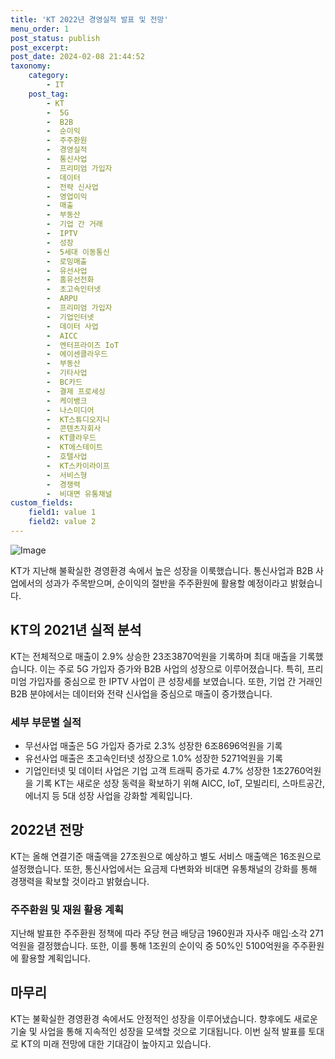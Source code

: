 ```yaml
---
title: 'KT 2022년 경영실적 발표 및 전망'
menu_order: 1
post_status: publish
post_excerpt: 
post_date: 2024-02-08 21:44:52
taxonomy:
    category:
        - IT
    post_tag:
        - KT
        -  5G
        -  B2B
        -  순이익
        -  주주환원
        -  경영실적
        -  통신사업
        -  프리미엄 가입자
        -  데이터
        -  전략 신사업
        -  영업이익
        -  매출
        -  부동산
        -  기업 간 거래
        -  IPTV
        -  성장
        -  5세대 이동통신
        -  로밍매출
        -  유선사업
        -  홈유선전화
        -  초고속인터넷
        -  ARPU
        -  프리미엄 가입자
        -  기업인터넷
        -  데이터 사업
        -  AICC
        -  엔터프라이즈 IoT
        -  에이센클라우드
        -  부동산
        -  기타사업
        -  BC카드
        -  결제 프로세싱
        -  케이뱅크
        -  나스미디어
        -  KT스튜디오지니
        -  콘텐츠자회사
        -  KT클라우드
        -  KT에스테이트
        -  호텔사업
        -  KT스카이라이프
        -  서비스형
        -  경쟁력
        -  비대면 유통채널
custom_fields:
    field1: value 1
    field2: value 2
---
```


![Image](https://imgnews.pstatic.net/image/648/2024/02/08/0000023221_001_20240208144301542.jpg?type=w647)

KT가 지난해 불확실한 경영환경 속에서 높은 성장을 이룩했습니다. 통신사업과 B2B 사업에서의 성과가 주목받으며, 순이익의 절반을 주주환원에 활용할 예정이라고 밝혔습니다. 
## KT의 2021년 실적 분석
KT는 전체적으로 매출이 2.9% 상승한 23조3870억원을 기록하며 최대 매출을 기록했습니다. 이는 주로 5G 가입자 증가와 B2B 사업의 성장으로 이루어졌습니다. 특히, 프리미엄 가입자를 중심으로 한 IPTV 사업이 큰 성장세를 보였습니다. 또한, 기업 간 거래인 B2B 분야에서는 데이터와 전략 신사업을 중심으로 매출이 증가했습니다.
### 세부 부문별 실적
- 무선사업 매출은 5G 가입자 증가로 2.3% 성장한 6조8696억원을 기록
- 유선사업 매출은 초고속인터넷 성장으로 1.0% 성장한 5271억원을 기록
- 기업인터넷 및 데이터 사업은 기업 고객 트래픽 증가로 4.7% 성장한 1조2760억원을 기록
KT는 새로운 성장 동력을 확보하기 위해 AICC, IoT, 모빌리티, 스마트공간, 에너지 등 5대 성장 사업을 강화할 계획입니다.
## 2022년 전망
KT는 올해 연결기준 매출액을 27조원으로 예상하고 별도 서비스 매출액은 16조원으로 설정했습니다. 또한, 통신사업에서는 요금제 다변화와 비대면 유통채널의 강화를 통해 경쟁력을 확보할 것이라고 밝혔습니다. 
### 주주환원 및 재원 활용 계획
지난해 발표한 주주환원 정책에 따라 주당 현금 배당금 1960원과 자사주 매입·소각 271억원을 결정했습니다. 또한, 이를 통해 1조원의 순이익 중 50%인 5100억원을 주주환원에 활용할 계획입니다.
## 마무리
KT는 불확실한 경영환경 속에서도 안정적인 성장을 이루어냈습니다. 향후에도 새로운 기술 및 사업을 통해 지속적인 성장을 모색할 것으로 기대됩니다. 이번 실적 발표를 토대로 KT의 미래 전망에 대한 기대감이 높아지고 있습니다.
